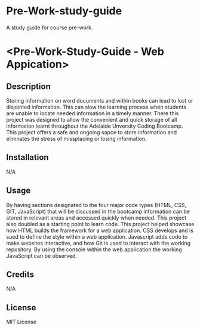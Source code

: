 # Pre-Work-study-guide
A study guide for course pre-work.

# <Pre-Work-Study-Guide - Web Appication>

## Description

Storing information on word documents and within books can lead to lost or disjointed information. This can slow the learning process when students are unable to locate needed information in a timely manner.
There this project was designed to allow the convenient and quick storage of all information learnt throughout the Adelaide Unversity Coding Bootcamp. 
This project offers a safe and ongoing sapce to store information and elimnates the stress of missplacing or losing information.  



## Installation

N/A

## Usage

By having sections designated to the four major code types (HTML, CSS, GIT, JavaScript) that will be discussed in the bootcamp information can be stored in relevant areas and accessed quickly when needed. 
This project also doubled as a starting point to learn code. This project helped showcase how HTML builds the framework for a web application. CSS develops and is sued to define the style within a web application. Javascript adds code to make websites interactive, and how Git is used to interact with the working repository. 
By using the console within the web application the working JavaScript can be observed. 


## Credits

N/A

## License

MIT License

